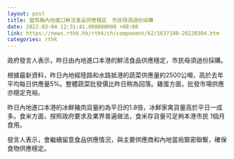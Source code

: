 ```yaml
---
layout: post
title: 當局稱內地進口鮮活食品供應穩定　市民毋須過份採購
date: 2022-03-04 12:31:41.000000000 +08:00
link: https://news.rthk.hk/rthk/ch/component/k2/1637108-20220304.htm
categories: rthk
---
```


政府發言人表示，昨日由內地進口本港的鮮活食品供應穩定，市民毋須過份採購。

根據最新資料，昨日內地經陸路和水路抵港的蔬菜供應量約2500公噸，高於去年平均每日供應量5%。整體蔬菜批發價比昨日稍為回落。雞蛋方面，批發市場供應亦穩定充裕。

昨日內地進口本港的冰鮮豬肉貨量約為平日的1.8倍，冰鮮家禽貨量高於平日一成多。食米方面，按照政府要求及業界普遍做法，食米存貨量可足夠本港市民 1個月食用。 

發言人表示，會繼續留意食品供應情況，與主要供應商和內地當局緊密聯繫，確保食物供應穩定。 
　　​

